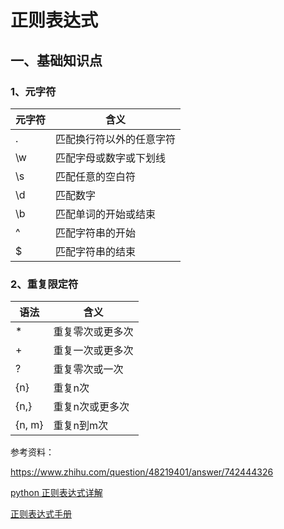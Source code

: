 # 正则表达式

## 一、基础知识点

### 1、元字符

| 元字符 | 含义                     |
| ------ | ------------------------ |
| .      | 匹配换行符以外的任意字符 |
| \w     | 匹配字母或数字或下划线   |
| \s     | 匹配任意的空白符         |
| \d     | 匹配数字                 |
| \b     | 匹配单词的开始或结束     |
| ^      | 匹配字符串的开始         |
| $      | 匹配字符串的结束         |

### 2、重复限定符

| 语法   | 含义             |
| ------ | ---------------- |
| *      | 重复零次或更多次 |
| +      | 重复一次或更多次 |
| ?      | 重复零次或一次   |
| {n}    | 重复n次          |
| {n,}   | 重复n次或更多次  |
| {n, m} | 重复n到m次       |









参考资料：

https://www.zhihu.com/question/48219401/answer/742444326

[python 正则表达式详解](https://www.cnblogs.com/misswangxing/p/10736310.html)

[正则表达式手册](https://tool.oschina.net/uploads/apidocs/jquery/regexp.html)
